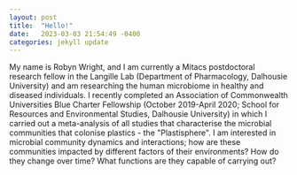```yaml
---
layout: post
title:  "Hello!"
date:   2023-03-03 21:54:49 -0400
categories: jekyll update
---
```


My name is Robyn Wright, and I am currently a Mitacs postdoctoral research fellow in the Langille Lab (Department of Pharmacology, Dalhousie University) and am researching the human microbiome in healthy and diseased individuals. I recently completed an Association of Commonwealth Universities Blue Charter Fellowship (October 2019-April 2020; School for Resources and Environmental Studies, Dalhousie University) in which I carried out a meta-analysis of all studies that characterise the microbial communities that colonise plastics - the "Plastisphere". I am interested in microbial community dynamics and interactions; how are these communities impacted by different factors of their environments? How do they change over time? What functions are they capable of carrying out?
